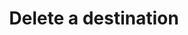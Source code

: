 ---
# -------------------------- #
#      ENDPOINT DETAILS      #
# -------------------------- #

type: "connect"
content-type: "api-endpoint"
endpoint: "destinations"
key: "delete-a-destination"
version: "4"


# -------------------------- #
#       METHOD DETAILS       #
# -------------------------- #

title: "Delete a destination"
method: "delete"
short-url: |
  /v{{ endpoint.version }}{{ object.endpoint-url }}/{id}
full-url: |
  {{ api.base-url }}{{ endpoint.short-url | flatify }}

short: "{{ api.core-objects.destinations.delete.description }}"
description: "{{ api.core-objects.destinations.delete.description | flatify }}"


# -------------------------- #
#       METHOD ARGUMENTS     #
# -------------------------- #

arguments:
  - name: "id"
    required: true
    type: "path parameter"
    description: "A path parameter corresponding to the unique ID of the destination to be deleted."
    example-value: |
      120406


# -------------------------- #
#           RETURNS          #
# -------------------------- #

returns: |
  If successful, the API will return a status of <code class="api success">200 OK</code> and an empty body.


# ------------------------------ #
#   EXAMPLE REQUEST & RESPONSES  #
# ------------------------------ #

examples:
  - type: "Request"
    language: "json"
    code: |
      {% assign right-bracket = "}" %}
      curl -X {{ endpoint.method | upcase }} {{ endpoint.full-url | flatify | replace: "{id","86741" | remove: right-bracket | strip_newlines }}
           -H "Authorization: Bearer <ACCESS_TOKEN>" 
           -H "Content-Type: application/json"

  - type: "Response"
    language: "json"
    code: |
      {}

  - type: "Errors"
---